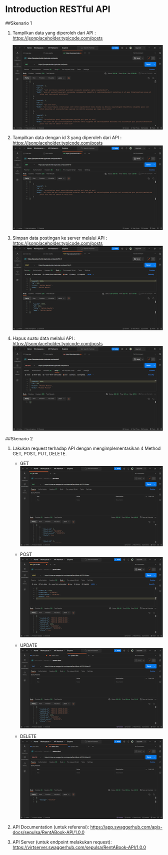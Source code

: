 # Introduction RESTful API 
##Skenario 1

1. Tampilkan data yang diperoleh dari API : https://jsonplaceholder.typicode.com/posts

    ![RESTful API](</13_Intro-RESTful-API/screenshots/1-1.png> "RESTful API")

2. Tampilkan data dengan id 3 yang diperoleh dari API : https://jsonplaceholder.typicode.com/posts
    ![RESTful API](</13_Intro-RESTful-API/screenshots/1-2.png> "RESTful API")

3. Simpan data postingan ke server melalui API : https://jsonplaceholder.typicode.com/posts
    ![RESTful API](</13_Intro-RESTful-API/screenshots/1-3.png> "RESTful API")

4. Hapus suatu data melalui API : https://jsonplaceholder.typicode.com/posts 
    ![RESTful API](</13_Intro-RESTful-API/screenshots/1-4.png> "RESTful API")

##Skenario 2

1. Lakukan request terhadap API dengan mengimplementasikan 4 Method GET, POST, PUT, DELETE.

    - GET
    ![RESTful API](</13_Intro-RESTful-API/screenshots/2-get.png> "RESTful API")

    - POST
    ![RESTful API](</13_Intro-RESTful-API/screenshots/2-post.png> "RESTful API")

    - UPDATE
    ![RESTful API](</13_Intro-RESTful-API/screenshots/2-put.png> "RESTful API")

    - DELETE
    ![RESTful API](</13_Intro-RESTful-API/screenshots/2-delete.png> "RESTful API")

2. API Documentation (untuk referensi): https://app.swaggerhub.com/apis-docs/sepulsa/RentABook-API/1.0.0

3. API Server (untuk endpoint melakukan request): https://virtserver.swaggerhub.com/sepulsa/RentABook-API/1.0.0
